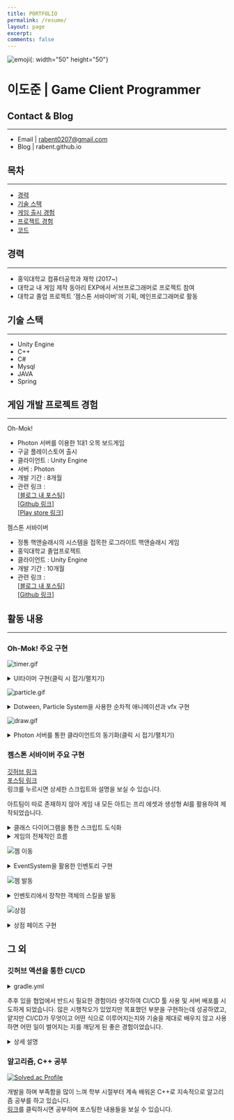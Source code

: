 ```yaml
---
title: PORTFOLIO
permalink: /resume/
layout: page
excerpt: 
comments: false
---
```


![emoji](/assets/img/1f468-1f4bb.png){: width="50" height="50"}
# **이도준 | Game Client Programmer**


## Contact & Blog
---
+ Email \| rabent0207@gmail.com
+ Blog \| rabent.github.io

## 목차
---
* [경력](#경력)  
* [기술 스택](#기술-스택)  
* [게임 출시 경험](#게임-출시-경험)  
* [프로젝트 경험](#프로젝트-경험)  
* [코드](#코드)   


## 경력
---
+ 홍익대학교 컴퓨터공학과 재학  (2017~)
+ 대학교 내 게임 제작 동아리 EXP에서 서브프로그래머로 프로젝트 참여
+ 대학교 졸업 프로젝트 '젬스톤 서바이버'의 기획, 메인프로그래머로 활동  

## 기술 스택
---
- Unity Engine
- C++
- C#  
- Mysql  
- JAVA  
- Spring  


## 게임 개발 프로젝트 경험
---
Oh-Mok!
- Photon 서버를 이용한 1대1 오목 보드게임
- 구글 플레이스토어 출시
- 클라이언트 : Unity Engine
- 서버 : Photon
- 개발 기간 : 8개월
- 관련 링크 :   
[[블로그 내 포스팅]](https://rabent.github.io/Oh-Mok!/)  
[[Github 링크]](https://github.com/nilbace/Oh-MOK)  
[[Play store 링크]](https://play.google.com/store/apps/details?id=com.ExPStudio.magical)

젬스톤 서바이버  
- 정통 핵앤슬래시의 시스템을 접목한 로그라이트 핵앤슬래시 게임
- 홍익대학교 졸업프로젝트
- 클라이언트 : Unity Engine  
- 개발 기간 : 10개월  
- 관련 링크 :  
[[블로그 내 포스팅]](https://rabent.github.io/%EC%A0%AC%EC%8A%A4%ED%86%A4-%EC%84%9C%EB%B0%94%EC%9D%B4%EB%B2%84-%EB%A6%AC%EB%B7%B0/)  
[[Github 링크]](https://github.com/rabent/gemstone)   

## 활동 내용
---

### Oh-Mok! 주요 구현  

![timer.gif](/assets/img/timer.gif)  

<details>
<summary>UI타이머 구현(클릭 시 접기/펼치기)</summary>
<div markdown="1">

<details>
<summary>상세 코드</summary>
<div markdown="2">
{% highlight c# %}

void Update() {
        if(timeron) {
            time+=Time.deltaTime; //time이란 int변수에 각 턴의 지나간 시간을 저장
            if(time>=30) {
                if(isMyTurn) endMyTurn(); //시간이 30초를 지나면 (자기턴일때) 턴을 종료
            }
        }
    }

[PunRPC] void startMyTurn()
    {
        isMyTurn = true;
        canuseCard = true;  // 카드를 사용할 수 있게 함
        timeron=true;
        for (int i = 0; i < 81; i++)
        {
            if (gomokuData[i] == 0)   // 아직 돌을 두지 않은 부분만 클릭할 수 있게 함
                gomokuTable[i].interactable = true;
        }
        PV.RPC("timermake", RpcTarget.AllBuffered); //두 클라이언트 양쪽에 모두 'timermake' 함수를 실행시킴
        NetWorkManager.instance.printScreenString("나의 턴");  // '나의 턴' 출력
    }

[PunRPC] void timermake() {
    if(timerins!=null) Destroy(timerins); //만약 타이머가 이미 있다면 파괴함
    if(isMyTurn) {
        timerins=Instantiate(timer, new Vector3(-150,-550,10), Quaternion.identity); // 자기쪽 위치
        timerins.transform.SetParent(this.transform.parent.transform,false); //timer는 unity UI의 fill image 기능을 사용하기에 캔버스 내부 오브젝트의 자식으로 만들어줌
    }
    else {
        timerins=Instantiate(timer, new Vector3(-400,830,10), Quaternion.identity); //상대쪽 위치
        timerins.transform.SetParent(this.transform.parent.transform,false);
    }
    time=0; //시간 초기화
}

{% endhighlight %}  

</div>
</details>

*Unity UI의 fill image 기능을 사용하여 시계바늘이 회전하여 지나간 자리는 빨간색으로 채워주는 타이머를 구현하여 유저가 자신의 턴의 제한시간을 볼 수 있게 하고, 타이머가 끝까지 돌아가면 강제로 상대의 턴으로 넘어가는 로직을 구현하였습니다.  
기획서대로 타이머의 위치를 자신의 턴일 때는 자신 캐릭터 옆에, 상대 턴일땐 상대 캐릭터 옆에 생성시키도록 하였습니다.*

</div>
</details>  

![particle.gif](/assets/img/part.gif)  

<details>
<summary>Dotween, Particle System을 사용한 순차적 애니메이션과 vfx 구현</summary>
<div markdown="1">

<details>
<summary>Dotween을 이용한 애니메이션 코드</summary>
<div markdown="2">
{% highlight c# %}
void dolmove(Image img) { //돌 5개가 모이면 가운데 돌로 돌들이 이동하는 애니메이션
    Vector3 tmp=img.transform.position;
    Sequence seq=DOTween.Sequence();
    seq.Join(img.transform.DOMove(charging.center,0.75f));
    seq.Join(img.transform.DOScale(new Vector3(0,0,0),3f));
    seq.Join(img.DOFade(0, 2f).SetEase(Ease.InQuad));
    seq.Append(img.transform.DOMove(tmp,0));
    seq.Join(img.transform.DOScale(new Vector3(1,1,1),0));
}
{% endhighlight %}
</div>
</details>

<details>
<summary>Photon 서버를 통해 결과를 구분하는 코드</summary>
<div markdown="2">
{% highlight c# %}
if(PhotonNetwork.IsMasterClient)  // 검은 돌이 오목을 완성한 경우. 내가 MasterClient이면 내가 검은 돌을 두는 사람이므로 내가 공격에 성공한 것임 → 상대방 HP를 깎음
    {
        StartCoroutine(enemyshoot()); //충돌 시 폭발하는 파티클 투사체를 상대 캐릭터를 향해 발사함
        PlayerManager.enemyPlayerManager.GetDamaged();
    }
    else
    {
        StartCoroutine(myshoot()); //투사체를 내 캐릭터를 향해 발사함
        PlayerManager.myPlayerManager.GetDamaged();
    }
{% endhighlight %}
</div>
</details>

<details>
<summary>Unity의 particle 시스템을 사용한 vfx 구현 코드</summary>
<div markdown="2">
{% highlight c# %}
using System.Collections;
using UnityEngine;
[RequireComponent(typeof(ParticleSystem))]
public class charging : MonoBehaviour {
	ParticleSystem ps;
	ParticleSystem.Particle[] m_Particles;
	public static Vector3 center;
	float speed = 5f;
	int numParticlesAlive;
	void Start () {
		ps = GetComponent<ParticleSystem>();
	}
	void Update () {
		m_Particles = new ParticleSystem.Particle[ps.main.maxParticles];
		numParticlesAlive = ps.GetParticles(m_Particles);
		float step = speed * Time.deltaTime;
		for (int i = 0; i < numParticlesAlive; i++) {
			m_Particles[i].position = Vector3.LerpUnclamped(m_Particles[i].position, center, step);
		}
		ps.SetParticles(m_Particles, numParticlesAlive);
	}
}
{% endhighlight %}
</div>
</details>

*오목 게임인 만큼 돌 5개가 이어지게 만들면 5개가 완성됬음을 알려주는 이펙트와 함께 상대를 타격하여 데미지를 주는 이펙트가 필요했습니다.  
Unity의 에셋인 Dotween을 사용하여 돌 5개가 이어졌을 때 돌들이 가운데 돌로 모이는 애니메이션을 제작하였고  
Unity의 Particle system을 사용하여 각 지점에서 생성된 입자들이 한 점으로 모이는 애니메이션을 제작하여 돌이 가운데로 모이는 애니메이션 동시에 재생되도록 구현했습니다.  
애니메이션이 끝나면 상대 초상화로 목적지가 지정된 입자들이 날아가 상대 초상화와 충돌판정이 일어나면 폭발 애니메이션을 재생하도록 구현했습니다.*  

</div>
</details>  

![draw.gif](/assets/img/draw.gif)  

<details>
<summary>Photon 서버를 통한 클라이언트의 동기화(클릭 시 접기/펼치기)</summary>
<div markdown="1">  

<details>
<summary>상세 코드</summary>
<div markdown="2">  

{% highlight c# %}
[PunRPC] void cardsyncro(int[] indexs) {
    PlayerManager.enemyPlayerManager.cardDataBuffer=new List<CardData>(100); 
    for(int i=0; i<indexs.Length; i++) {
        CardData item = PlayerManager.enemyPlayerManager.cardDataSO.items[indexs[i]];
        PlayerManager.enemyPlayerManager.cardDataBuffer.Add(item); // 상대 클라이언트에서 보이는 나의 손패를 실제 내 클라이언트에서의 나의 손패와 동기화시킴
    }
    PlayerManager.enemyPlayerManager.AddFiveCard();
}

public void draw() 
    {
        PlayerManager.myPlayerManager.character_img.GetComponent<SpriteRenderer>().sprite=PlayerManager.myPlayerManager.drawimg; //캐릭터 초상화를 화해제안 이미지로 교체
        PlayerManager.myPlayerManager.character_img.GetComponent<SpriteRenderer>().transform.localScale=new Vector3(0.15f,0.15f,0.15f);
        PlayerManager.myPlayerManager.drawready=true;
        this.gameObject.GetComponent<AudioSource>().Play(); //화해제안 효과음을 play
        PV.RPC("drawsyncro", RpcTarget.OthersBuffered);
        if(PlayerManager.myPlayerManager.drawready==true && PlayerManager.enemyPlayerManager.drawready==true) {
            GameManager.instance.draw();
            PV.RPC("drawstop", RpcTarget.AllBuffered); //양쪽 모두 화해 버튼을 눌렀을 시 게임을 종료하고 무승부 결과창을 띄움
        }    
    }

[PunRPC] void drawsyncro() { //상대 클라이언트에 내 클라이언트에서 화해 버튼을 누른 결과를 동기화하는 함수
    this.gameObject.GetComponent<AudioSource>().Play();
    PlayerManager.enemyPlayerManager.character_img.GetComponent<SpriteRenderer>().sprite=PlayerManager.enemyPlayerManager.drawimg;
    PlayerManager.enemyPlayerManager.character_img.GetComponent<SpriteRenderer>().transform.localScale=new Vector3(0.15f,0.15f,0.15f);
    PlayerManager.enemyPlayerManager.drawready=true;
}
{% endhighlight %}
</div>
</details>

*2개의 클라이언트가 서버를 통해 실시간으로 통신하는 게임의 특성 상 한 쪽의 클라이언트의 정보를 다른 쪽의 클라이언트와 동기화 시키는 작업이 많았습니다.  
먼저 상대가 카드를 사용하면 카드가 뒤집히는 애니메이션이 재생되어 상대가 어떤 카드를 사용했는지 알 수 있는 게임의 구조 상 두 클라이언트의 손패를 동기화하는 코드가 필요하여 구현했습니다.  
또한 기획 상 화해 버튼을 누르면 상대가 알게되고 양쪽 모두 화해 버튼을 누르면 무승부로 끝나는 시스템을 구현하기 위해 한쪽에서 화해 버튼을 누를 시 상대 클라이언트에도 해당 변화를 동기화시키고, 두 클라이언트에서 모두 화해 버튼을 눌렀을 시 게임을 무승부로 종료하는 함수를 구현했습니다.*  

</div>
</details>

### 젬스톤 서바이버 주요 구현

[깃허브 링크](https://github.com/rabent/gemstone)  
[포스팅 링크](https://rabent.github.io/%EC%A0%AC%EC%8A%A4%ED%86%A4-%EC%84%9C%EB%B0%94%EC%9D%B4%EB%B2%84-%EB%A6%AC%EB%B7%B0/)  
링크를 누르시면 상세한 스크립트와 설명을 보실 수 있습니다.

아트팀이 따로 존재하지 않아 게임 내 모든 아트는 프리 에셋과 생성형 AI를 활용하여 제작되었습니다.  

<details>
<summary>클래스 다이어그램을 통한 스크립트 도식화</summary>
<div markdown="1">  

![클래스 다이어그램](/assets/img/클래스%20다이어그램.PNG)  

UI 등 간단한 기능들을 생략하고 전체적인 구조를 볼 수 있는 클래스 다이어그램을 staruml을 이용하여 제작하여 스크립트 간의 관계를 한 눈에 확인할 수 있도록 하였습니다.

</div>
</details>  

<details>
<summary>게임의 전체적인 흐름</summary>
<div markdown="1">  

![캐릭터 선택](/assets/img/캐릭터%20선택.gif)  

*캐릭터를 선택하고 게임을 시작하면 메인 scene에서 인게임 scene으로 씬이 전환되고  DontDestroyOnLoad에 의해 파괴되지 않은 UI매니저가 전달해준 캐릭터 인덱스에 따라 정해진 젬을 인벤토리에 가지고 시작하게 됩니다.*  

![젬](/assets/img/인벤토리.gif)  

*인벤토리는 4개의 석판과 젬 슬롯들로 이루어져 있습니다. 캐릭터는 젬을 석판에 장착하여 스킬을 사용하게 됩니다. 석판에 장착된 젬은 weapon매니저의 배열에 저장되어 스크립트 내에서 액티브 젬인지, 액티브 젬이라면 투사체 젬인지 마법 젬인지 등을 구별하여 각 젬에 맞는 효과를 게임 내에서 발동하게 됩니다.*

![젬 스폰](/assets/img/젬%20스.gif)  

*Enemy 오브젝트의 hp가 0이 되어 사망 페이즈를 진행할 때, 낮은 확률로 젬 스폰 페이즈에 돌입합니다.  
random 함수를 통해 정해진 범위 내의 난수를 생성, gemspawner 스크립트 내의 미리 저장된 젬 배열에서 하나를 선택하여 선택된 젬의 데이터를 가진 오브젝트를 Enemy 개체가 있던 자리에 생성합니다.  
캐릭터와 젬 오브젝트가 충돌 시 젬의 데이터는 인벤토리 내의 슬롯에 저장되고 젬 오브젝트는 비활성화됩니다.*  

</div>
</details>  

![젬 이동](/assets/img/젬%20이동.gif)  

<details>
<summary>EventSystem을 활용한 인벤토리 구현</summary>
<div markdown="1">  

<details>
<summary>관련 코드(클릭 시 접기/펼치기)</summary>
<div markdown="2">
{% highlight c# %}
public class slot : MonoBehaviour, IBeginDragHandler, IDragHandler, IEndDragHandler, IDropHandler, IPointerEnterHandler, IPointerExitHandler, IPointerClickHandler
{
    [SerializeField]
   private gemData pgem;
   public Image slot_img;
   public bool islock=false;
   public bool isfull=false;
   public bool begin_mono=false;
   public int slot_index;
   public GameObject pannel;
   public TMP_Text title;
   public TMP_Text explain;
   public TMP_Text tags;

   public gemData g { //젬 데이터가 있다면 투명화를 해제
    get {return pgem;}
    set {
        pgem=value;
        if(pgem==null) {
            slot_img.color=new Color(1,1,1,0);
            isfull=false;
        }
        else {
            isfull=true;
            slot_img.sprite=g.spr;
            slot_img.color=new Color(1,1,1,1);
        }
        
    }
   }

   void OnDisable() {
    pannel.SetActive(false);
   }

    public void OnPointerClick(PointerEventData eventData) {
        if(eventData.button==PointerEventData.InputButton.Right) {
            if(this.g!=null) {
                g=null;
                gamemanager.instance.gold+=10;
                invenmanager.inventory.gemlist_refresh();
            }
        }
    }

   public void OnPointerEnter(PointerEventData eventData) {
    //마우스 올리면 젬의 정보 패널을 띄움
        if(this.isfull) {
            pannel.SetActive(true);
            title.text=g.gem_name;
            explain.text=g.gem_explain;
            string str="";
            foreach(string s in g.tags) {
                str+=s + ",";
            }
            if(g.ispassive) {
                foreach(string s in g.required_tag) {
                    str+="<color=#800000ff><b>" + s + "</b></color>" + ",";
                }
            }
            str=str.Remove(str.Length - 1, 1);
            this.tags.text=str;
            Debug.Log("mouse enter");
        }
   }

    public void OnPointerExit(PointerEventData eventData) {
        //마우스 뗐을 때 창 사라짐
        if(pannel.activeSelf==true) {
            pannel.SetActive(false);
            Debug.Log("mouse exit");
        }
    }

   
    public void OnBeginDrag(PointerEventData eventData)
    { //슬롯에 젬이 있을시 슬롯을 클릭하면 draggedslot에 그 슬롯의 데이터를 복사해서 넘겨줌
        pannel.SetActive(false);
        if(isfull && !islock) {
            if(this.gameObject.tag=="monoslot") begin_mono=true;
            draggedslot.instance.dragslot=this;
            draggedslot.instance.dragset(slot_img);
            draggedslot.instance.transform.position=eventData.position;
        }
    }

    public void OnDrag(PointerEventData eventData)
    { //마우스 이동에 따라 draggedslot이 이동
        if(isfull && !islock) {
            draggedslot.instance.transform.position=eventData.position;
        }
    }

    public void OnEndDrag(PointerEventData eventData)
    { //드래그가 끝났을 시 처음에 클릭했던 슬롯에서 발동하는 함수
    //드래그의 종착점이 monolith인지, 다른 슬롯인지에 따라서 필요한 절차를 진행
        if(draggedslot.instance.is_monolith==true && draggedslot.instance.is_change==false && !islock) {
            this.g=null;
            invenmanager.inventory.gemlist[slot_index]=null;
            draggedslot.instance.is_monolith=false;
        }
        else if(draggedslot.instance.is_change==true && !islock) {
            Debug.Log(draggedslot.instance.change_gd);
            this.g=draggedslot.instance.change_gd;
            int idx=draggedslot.instance.change_idx;
            if(draggedslot.instance.is_monolith) {
                invenmanager.inventory.gemlist[slot_index]=draggedslot.instance.change_gd;
                draggedslot.instance.is_monolith=false;
            }
            else {
                invenmanager.inventory.gemlist[idx]=this.g;
                if(!begin_mono) invenmanager.inventory.gemlist[slot_index]=draggedslot.instance.change_gd;
            }
            draggedslot.instance.change_gd=null;
            draggedslot.instance.change_idx=-1;
            draggedslot.instance.is_change=false;
        }
        if(begin_mono && !islock) {
             foreach(GameObject mono in invenmanager.inventory.monoliths) {
                mono.GetComponent<weaponmanager>().monolith_reset();
            }
        }
        draggedslot.instance.drag_invisible(0);
        draggedslot.instance.dragslot=null;
        begin_mono=false;
        invenmanager.inventory.gemlist_refresh();
    }

    public void OnDrop(PointerEventData eventData)
    { //enddrag보다 먼저 발동하는 함수로 드래그가 끝난 위치에 있는 슬롯에서 발동
    //드래그가 끝난 위치가 monolith라면 젬데이터를 monolith로 넘겨주고 refresh
    //드래그가 끝난 위치가 다른 슬롯이라면 그 슬롯에 draggedslot의 데이터를 넘기고 슬롯의 데이터를 받아옴
        if(draggedslot.instance.dragslot!=null && this.gameObject.tag=="monoslot" && !islock) {
            if(this.g!=null) {
                draggedslot.instance.change_idx=this.slot_index;
                draggedslot.instance.change_gd=this.g;
                draggedslot.instance.is_change=true;
            }
            this.g=draggedslot.instance.dragslot.g;
            foreach(GameObject mono in invenmanager.inventory.monoliths) {
                mono.GetComponent<weaponmanager>().monolith_reset();
            }
            draggedslot.instance.is_monolith=true;
        }
        else if(draggedslot.instance.dragslot!=null && this.gameObject.tag=="slot" && !islock) {
            draggedslot.instance.change_idx=this.slot_index;
            draggedslot.instance.change_gd=this.g;
            this.g=draggedslot.instance.dragslot.g;
            draggedslot.instance.is_change=true;
        }
    }
}
{% endhighlight %}
</div>
</details>

*인벤토리는 유니티의 EventSystem의 IDragHandler 등의 인터페이스를 활용하여 구현하였고 OnDrag, OnDrop 등의 함수를 적절히 사용하여 인벤토리 내의 슬롯 간 데이터 이동을 가능케 했습니다.  
기획 상 인벤토리 객체가 비활성화 되었을 때도 캐릭터가 젬 오브젝트와 충돌하면 인벤토리에 젬 데이터를 추가해야 했고, 인벤토리의 석판에 장착된 젬의 데이터대로 스킬을 발동시켜야 했습니다. 하지만 유니티에선 오브젝트가 비활성화되면 내부의 스크립트도 모두 침묵하므로 제대로 작동하지 않는 문제가 있었습니다.  
저는 UI에서의 인벤토리와 실제 인벤토리 내부의 데이터를 가진 데이터 배열로써의 인벤토리, 두 가지를 만들고 이 두 부분을 인벤토리를 닫을 때, 열 때 등의 타이밍에 적절히 동기화하는 방식으로 문제를 해결했습니다.*  

</div>
</details>  

![젬 발동](/assets/img/스킬%20발동.gif)  

<details>
<summary>인벤토리에서 장착한 객체의 스킬을 발동</summary>
<div markdown="1">

<details>
<summary>관련 코드(클릭 시 접기/펼치기)</summary>
<div markdown="2">
{% highlight c# %}
public void monolith_reset() { //인벤토리에서 monolith에 젬을 장착시켰을 때
    //슬롯의 젬 데이터를 monolith로 가져오는 함수
        Debug.Log("gem set");
        for(int i=0; i<3+slot_index; i++) { //향후 3을 열린 슬롯 개수로 수정
            if(mono_slots[i].gameObject.activeSelf==true) {
                gems[i]=mono_slots[i].g;
            }
        }
    }

    public void monolith_clear() { //공격의 중복발동을 방지하기 위해 공격 발동 전에 초기화해주는 함수
        this.damage=0;
        this.count=0;
        this.prefabid=0;
        this.gem_color=0;
        this.speed=0;
        this.radius=0;
        this.penet=0;
        this.element=0;
        this.force=3;
        this.delay_percent=1;
        active_on=false;
        curse.Clear();
        tween.Kill();
        if(crt!=null) StopCoroutine(crt);
        if(spcrt!=null) special_manager.GetComponent<special>().StopCoroutine(spcrt);
    }
    public void monolith_active() {
        monolith_clear();
        //인벤토리를 끌 때 monolith가 가진 젬들을 계산하여 weaponmanager가 최종적으로 스킬을 발동함
        for(int i=0; i<gems.Length; i++) {
            if(gems[i]!=null) {
                if(gems[i].isactive && i!=0) {
                    gemData tmp=gems[0];
                    gems[0]=gems[i];
                    gems[i]=tmp;
                } 
            }
        }
        foreach(gemData gd in gems) {
            if(gd==null) continue;
            if(gd.isactive && !active_on) {
                this.damage=gd.damage;
                this.count=gd.count;
                this.prefabid=gd.id;
                this.gem_color=gd.color;
                this.speed=gd.speed;
                this.radius=gd.radius;
                this.penet=gd.penet;
                this.element=gd.element;
                this.force=gd.force;
                active_on=true;
                skill_use();
            }
            else if(gd.ispassive) {
                bool flag=true;
                foreach(string s in gd.required_tag) {
                    if(gems[0]!=null && !gems[0].tags.Contains(s)) flag=false;
                }//필요 태그가 있는지를 검색
                if(gd.required_tag.Contains("범용")) flag=true;
                if(flag) {
                    if(gd.curse!=0) curse.Add(gd.curse);
                    this.damage+=gd.damage;
                    this.speed*=gd.speed;
                    this.radius*=gd.radius;
                    this.penet+=gd.penet;
                    this.count+=gd.count;
                    this.element=gd.element;
                    this.force+=gd.force;
                    this.delay_percent*=gd.delay_reduct;
                }
            }
            else if(gd.isspecial) {
                spcrt=special_manager.GetComponent<special>().init(this);
            }
        }
    }
{% endhighlight %}
</div>
</details>

*인벤토리 내에서 석판에 장착한 젬은 동기화 시퀀스에서 각 석판 하나씩을 담당하는 WeaponManager 스크립트에 전달됩니다. WeaponManager에서는 젬 배열을 전달받아 젬의 데이터대로 실제 인게임의 스킬을 발동하는 역할을 합니다.  
WeaponManager는 하나의 액티브 젬과 액티브 젬을 강화하는 여러 패시브 젬을 장착할 수 있도록 구성되었습니다. 패시브 젬엔 검붉은 글씨로 강조되는 '필요 태그'가 있어 만약 액티브 젬이 '필요 태그'를 가지고 있다면 액티브 젬의 스킬을 강화시켜주도록 구현했습니다. 이 부분은 C#의 Array가 포함하고 있는 Contains 함수를 사용하여 구현하였습니다.  
WeaponManager는 석판마다 하나씩 담당하기 때문에 다른 석판에 액티브 젬을 장착하면 동시에 스킬이 발동하여 캐릭터는 최대 4개의 스킬을 동시 사용할 수 있도록 시스템을 구현하였습니다.*  

</div>
</details>

![상점](/assets/img/상점.gif)  

<details>
<summary>상점 페이즈 구현</summary>
<div markdown="1">

*게임 내에서 4분마다 스폰되는 보스 Enemy를 쓰러뜨리면 스테이지가 끝나고 상점 페이즈에 진입합니다. 인벤토리 내의 석판은 시작할 때 슬롯이 3개가 열려있고 나머지 3개는 잠겨있는데, 상점에서 골드를 소모하여 잠금을 해제할 수 있습니다.  
골드는 Enemy를 쓰러뜨릴 때에 각 오브젝트 마다 정해진 수치가 들어옵니다. 잠긴 슬롯은 실제 젬 데이터를 OnDrop 등의 함수로 받는 slot 오브젝트를 비활성화 시키고 대신 금지 스프라이트를 활성화시켜 만든 것입니다.  
잠금해제 페이즈에서 골드가 충분하다면 금지 스프라이트를 비활성화, slot 오브젝트를 활성화시켜 사용할 수 있도록 하고 골드가 부족하다면 골드 부족 알림을 띄우도록 구성하였습니다.*  

</div>
</details>  

## 그 외  

### 깃허브 액션을 통한 CI/CD  

<details>
<summary>gradle.yml</summary>
<div markdown="1">

{% highlight %}  
# This workflow uses actions that are not certified by GitHub.
# They are provided by a third-party and are governed by
# separate terms of service, privacy policy, and support
# documentation.
# This workflow will build a Java project with Gradle and cache/restore any dependencies to improve the workflow execution time
# For more information see: https://docs.github.com/en/actions/automating-builds-and-tests/building-and-testing-java-with-gradle

name: Java CI with Gradle

on:
  push:
    branches: [ "main" ]
  pull_request:
    branches: [ "main" ]

jobs:
  build:
    runs-on: ubuntu-latest
    permissions:
      contents: read
    defaults :
      run:
       working-directory: ./toy

    steps:
    - uses: actions/checkout@v4
    - name: Set up JDK 17
      uses: actions/setup-java@v4
      with:
        java-version: '17'
        distribution: 'temurin'

    - name : chmod
      run : chmod +x ./gradlew

    # Configure Gradle for optimal use in GitHub Actions, including caching of downloaded dependencies.
    # See: https://github.com/gradle/actions/blob/main/setup-gradle/README.md
    - name: Setup Gradle
      uses: gradle/actions/setup-gradle@af1da67850ed9a4cedd57bfd976089dd991e2582 # v4.0.0

    - name: Build with Gradle Wrapper
      run: ./gradlew build

    - name: Upload JAR Artifact
      uses: actions/upload-artifact@v4
      with: 
        name: DemoJAR
        path: toy/build/libs/demo-0.0.1-SNAPSHOT.jar

    # NOTE: The Gradle Wrapper is the default and recommended way to run Gradle (https://docs.gradle.org/current/userguide/gradle_wrapper.html).
    # If your project does not have the Gradle Wrapper configured, you can use the following configuration to run Gradle with a specified version.
    #
    # - name: Setup Gradle
    #   uses: gradle/actions/setup-gradle@af1da67850ed9a4cedd57bfd976089dd991e2582 # v4.0.0
    #   with:
    #     gradle-version: '8.9'
  deploy:
    runs-on: ubuntu-latest
    needs: build

    steps:
      - name: Download JAR Artifact
        uses: actions/download-artifact@v4
        with: 
          name: DemoJAR
          path: bulid/libs/

      - name: Show structure of downloaded files
        run: |
          ls -alh /home/runner/work/toy-web/toy-web/bulid/libs

      - name: Upload to EC2
        run: |
          echo "${{ secrets.EC2_SSH_KEY }}" > SSH_key.pem
          chmod 600 SSH_key.pem
          scp -i SSH_key.pem -o StrictHostKeyChecking=no /home/runner/work/toy-web/toy-web/bulid/libs/demo-0.0.1-SNAPSHOT.jar ${{ secrets.EC2_USERNAME }}@${{ secrets.EC2_IP }}:/home/${{ secrets.EC2_USERNAME }}/clone/toy-web/toy/build/libs/demo-0.0.1-SNAPSHOT.jar

      - name: ssh pipelines
        uses: appleboy/ssh-action@master
        with:
          host: ${{ secrets.EC2_IP }}
          username: ${{ secrets.EC2_USERNAME }}
          key: ${{ secrets.EC2_SSH_KEY }}
          port: ${{ secrets.EC2_PORT }}
          script: |
            cd /home/ubuntu/clone/toy-web/toy/build/libs
            nohup java -jar demo-0.0.1-SNAPSHOT.jar /home/${{ secrets.EC2_USERNAME }}/log/app_log.out 2>&1 &
            exit
{% endhighlight %}  

</div>
</details>  

추후 있을 협업에서 반드시 필요한 경험이라 생각하여 CI/CD 툴 사용 및 서버 배포를 시도하게 되었습니다. 많은 시행착오가 있었지만 목표했던 부분을 구현하는데 성공하였고, 얕지만 CI/CD가 무엇이고 어떤 식으로 이루어지는지와 기술을 제대로 배우지 않고 사용하면 어떤 일이 벌어지는 지를 깨닫게 된 좋은 경험이었습니다.  

<details>
<summary>상세 설명</summary>
<div markdown="2">

Spring을 배우던 중 배운 내용을 실제로 사용하고 프로젝트에 녹여내어 체득할 필요성을 느껴 토이프로젝트를 시작하게 되었습니다. 다른 분들은 어떤 식으로 진행하는지 여러 자료를 참고하던 중 토이프로젝트 수준에서도 CI/CD와 AWS로의 배포를 하는 것을 보고 나중에 있을 협업을 위해 저러한 경험이 필요하겠다고 생각하여 시도하게 되었습니다.  
CI/CD가 필요한 규모가 이니기도 하고 Continuous Integration의 경우 여러 명의 팀원이 있어야 의미가 있다고 생각하지만 공부를 위해 시도하게 되었고, 목표는 git push를 트리거로 빌드와 테스트를 진행한 후 EC2 서버에 올려 배포하는 과정까지로 잡았습니다.  
툴은 깃허브에서 제공하여 별다른 연동이 필요없고, 호환성이 좋으며 무엇보다 프리티어를 제공하는 이유로 github action을 선택하였고, 서버는 이러한 토이프로젝트에서 가장 범용적으로 사용되어 참고자료가 많으며 무엇보다 프리티어를 제공하는 EC2 서버를 사용하기로 결정했습니다.  
결과적으로 build 과정에서는 빌드 후 만들어진 jar 파일을 artifact로 업로드 하고, deploy 과정에서 artifact를 다운로드하고 EC2 서버에 SCP로 업로드 후 SSH로 연결하여 실행하는 방식으로 성공적으로 구현되었습니다.  
그 과정에서 SSH의 기본 포트가 22인 것을 모르고 헤메고, EC2 instance는 설정된 OS마다 SSH 접근 시 기본 username이 다른 것을 모르고 헤메는 등, 많은 시행착오를 겪었습니다. 그러면서 기술을 제대로 공부하지 않고 사용법만 배우면 어떤 일이 벌어지는 지를 깨닫게 된 좋은 경험이었다고 생각합니다.  

</div>
</details>  

### 알고리즘, C++ 공부  

[![Solved.ac Profile](http://mazassumnida.wtf/api/v2/generate_badge?boj=rabent0207)](https://solved.ac/rabent0207/)

개발을 하며 부족함을 많이 느껴 학부 시절부터 계속 배워온 C++로 지속적으로 알고리즘 공부를 하고 있습니다.  
[링크](https://rabent.github.io/archive/)를 클릭하시면 공부하며 포스팅한 내용들을 보실 수 있습니다.